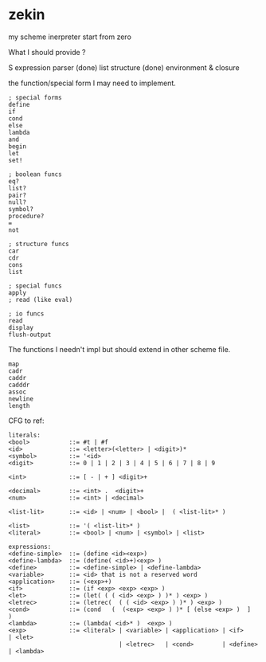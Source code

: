 # zekin

my scheme inerpreter start from zero

What I should provide ?

S expression parser (done)
list structure      (done)
environment & closure

the function/special form I may need to implement.
```
; special forms
define
if
cond
else
lambda
and
begin
let
set!

; boolean funcs
eq?
list?
pair?
null?
symbol?
procedure?
=
not

; structure funcs
car
cdr
cons
list

; special funcs
apply
; read (like eval)

; io funcs
read
display
flush-output
```
The functions I needn't impl but should extend in other scheme file.
```
map
cadr
caddr
cadddr
assoc
newline
length
```

CFG to ref:
```
literals:
<bool>           ::= #t | #f
<id>             ::= <letter>(<letter> | <digit>)*
<symbol>         ::= '<id>
<digit>          ::= 0 | 1 | 2 | 3 | 4 | 5 | 6 | 7 | 8 | 9

<int>            ::= [ - | + ] <digit>+

<decimal>        ::= <int> .  <digit>+
<num>            ::= <int> | <decimal>

<list-lit>       ::= <id> | <num> | <bool> |  ( <list-lit>* )

<list>           ::= '( <list-lit>* )
<literal>        ::= <bool> | <num> | <symbol> | <list>

expressions:
<define-simple>  ::= (define <id><exp>)
<define-lambda>  ::= (define( <id>+)<exp> )
<define>         ::= <define-simple> | <define-lambda>
<variable>       ::= <id> that is not a reserved word
<application>    ::= (<exp>+)
<if>             ::= (if <exp> <exp> <exp> )
<let>            ::= (let( ( ( <id> <exp> ) )* ) <exp> )
<letrec>         ::= (letrec(  ( ( <id> <exp> ) )* ) <exp> )
<cond>           ::= (cond   (  (<exp> <exp> ) )* [ (else <exp> )  ]  )
<lambda>         ::= (lambda( <id>* )  <exp> )
<exp>            ::= <literal> | <variable> | <application> | <if>     | <let>
                               | <letrec>   | <cond>        | <define> | <lambda>
```
